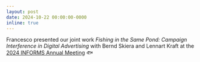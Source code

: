 ```yaml
---
layout: post
date: 2024-10-22 00:00:00-0000
inline: true
---
```


Francesco presented our joint work *Fishing in the Same Pond: Campaign Interference in Digital Advertising* with Bernd Skiera and Lennart Kraft at the [2024 INFORMS Annual Meeting](https://www.informs.org/) :fish:
